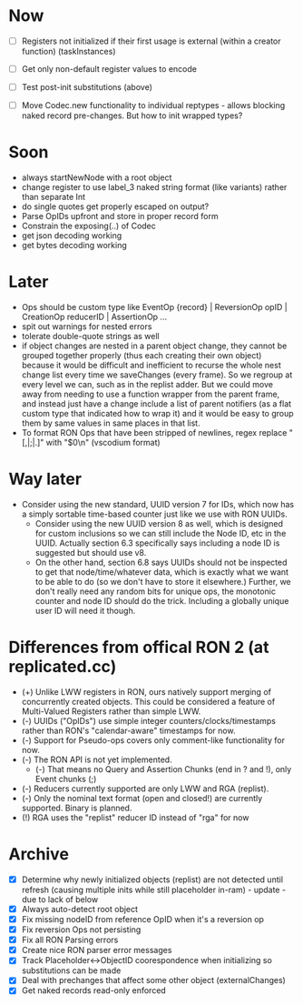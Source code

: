 # Now
- [ ] Registers not initialized if their first usage is external (within a creator function) (taskInstances)
- [ ] Get only non-default register values to encode
- [ ] Test post-init substitutions (above)
- [ ] Move Codec.new functionality to individual reptypes - allows blocking naked record pre-changes. But how to init wrapped types?



# Soon
- always startNewNode with a root object 
- change register to use label_3 naked string format (like variants) rather than separate Int
- do single quotes get properly escaped on output?
- Parse OpIDs upfront and store in proper record form
- Constrain the exposing(..) of Codec
- get json decoding working
- get bytes decoding working


# Later
- Ops should be custom type like EventOp {record} | ReversionOp opID | CreationOp reducerID | AssertionOp ...
- spit out warnings for nested errors
- tolerate double-quote strings as well
- if object changes are nested in a parent object change, they cannot be grouped together properly (thus each creating their own object) because it would be difficult and inefficient to recurse the whole nest change list every time we saveChanges (every frame). So we regroup at every level we can, such as in the replist adder. But we could move away from needing to use a function wrapper from the parent frame, and instead just have a change include a list of parent notifiers (as a flat custom type that indicated how to wrap it) and it would be easy to group them by same values in same places in that list.
- To format RON Ops that have been stripped of newlines, regex replace "[,|;|.]" with "$0\n" (vscodium format)


# Way later
- Consider using the new standard, UUID version 7 for IDs, which now has a simply sortable time-based counter just like we use with RON UUIDs.
  - Consider using the new UUID version 8 as well, which is designed for custom inclusions so we can still include the Node ID, etc in the UUID. Actually section 6.3 specifically says including a node ID is suggested but should use v8.
  - On the other hand, section 6.8 says UUIDs should not be inspected to get that node/time/whatever data, which is exactly what we want to be able to do (so we don't have to store it elsewhere.) Further, we don't really need any random bits for unique ops, the monotonic counter and node ID should do the trick. Including a globally unique user ID will need it though.


# Differences from offical RON 2 (at replicated.cc)
- (+) Unlike LWW registers in RON, ours natively support merging of concurrently created objects. This could be considered a feature of Multi-Valued Registers rather than simple LWW.
- (-) UUIDs ("OpIDs") use simple integer counters/clocks/timestamps rather than RON's "calendar-aware" timestamps for now.
- (-) Support for Pseudo-ops covers only comment-like functionality for now. 
- (-) The RON API is not yet implemented.
  - (-) That means no Query and Assertion Chunks (end in ? and !), only Event chunks (;)
- (-) Reducers currently supported are only LWW and RGA (replist).
- (-) Only the nominal text format (open and closed!) are currently supported. Binary is planned.
- (!) RGA uses the "replist" reducer ID instead of "rga" for now



# Archive
- [X] Determine why newly initialized objects (replist) are not detected until refresh (causing multiple inits while still placeholder in-ram) - update - due to lack of below
- [X] Always auto-detect root object
- [X] Fix missing nodeID from reference OpID when it's a reversion op
- [X] Fix reversion Ops not persisting
- [X] Fix all RON Parsing errors
- [X] Create nice RON parser error messages
- [X] Track Placeholder<->ObjectID coorespondence when initializing so substitutions can be made
- [X] Deal with prechanges that affect some other object (externalChanges)
- [X] Get naked records read-only enforced